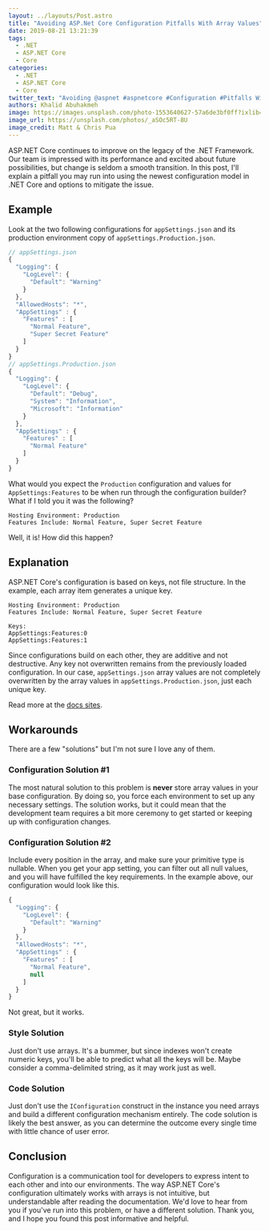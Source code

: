 ```yaml
---
layout: ../layouts/Post.astro
title: "Avoiding ASP.Net Core Configuration Pitfalls With Array Values"
date: 2019-08-21 13:21:39
tags:
  - .NET
  - ASP.NET Core
  - Core
categories:
  - .NET
  - ASP.NET Core
  - Core
twitter_text: "Avoiding @aspnet #aspnetcore #Configuration #Pitfalls With Array Values"
authors: Khalid Abuhakmeh
image: https://images.unsplash.com/photo-1553640627-57a6de3bf0ff?ixlib=rb-1.2.1&auto=format&fit=crop&w=2391&q=80
image_url: https://unsplash.com/photos/_aSOc5RT-8U
image_credit: Matt & Chris Pua
---
```


ASP.NET Core continues to improve on the legacy of the .NET Framework. Our team is impressed with its performance and excited about future possibilities, but change is seldom a smooth transition. In this post, I'll explain a pitfall you may run into using the newest configuration model in .NET Core and options to mitigate the issue.

## Example

Look at the two following configurations for `appSettings.json` and its production environment copy of `appSettings.Production.json`.

```javascript
// appSettings.json
{
  "Logging": {
    "LogLevel": {
      "Default": "Warning"
    }
  },
  "AllowedHosts": "*",
  "AppSettings" : {
    "Features" : [
      "Normal Feature",
      "Super Secret Feature"
    ]
  }
}
// appSettings.Production.json
{
  "Logging": {
    "LogLevel": {
      "Default": "Debug",
      "System": "Information",
      "Microsoft": "Information"
    }
  },
  "AppSettings" : {
    "Features" : [
      "Normal Feature"
    ]
  }
}
```

What would you expect the `Production` configuration and values for `AppSettings:Features` to be when run through the configuration builder? What if I told you it was the following?

```
Hosting Environment: Production
Features Include: Normal Feature, Super Secret Feature
```

Well, it is! How did this happen?

## Explanation

ASP.NET Core's configuration is based on keys, not file structure. In the example, each array item generates a unique key.

```
Hosting Environment: Production
Features Include: Normal Feature, Super Secret Feature

Keys:
AppSettings:Features:0
AppSettings:Features:1
```

Since configurations build on each other, they are additive and not destructive. Any key not overwritten remains from the previously loaded configuration. In our case, `appSettings.json` array values are not completely overwritten by the array values in `appSettings.Production.json`, just each unique key.

Read more at the [docs sites](https://docs.microsoft.com/en-us/aspnet/core/fundamentals/configuration/?view=aspnetcore-2.2).

## Workarounds

There are a few "solutions" but I'm not sure I love any of them.

### Configuration Solution #1

The most natural solution to this problem is **never** store array values in your base configuration. By doing so, you force each environment to set up any necessary settings. The solution works, but it could mean that the development team requires a bit more ceremony to get started or keeping up with configuration changes.

### Configuration Solution #2

Include every position in the array, and make sure your primitive type is nullable. When you get your app setting, you can filter out all null values, and you will have fulfilled the key requirements. In the example above, our configuration would look like this.

```javascript
{
  "Logging": {
    "LogLevel": {
      "Default": "Warning"
    }
  },
  "AllowedHosts": "*",
  "AppSettings" : {
    "Features" : [
      "Normal Feature",
      null
    ]
  }
}
```

Not great, but it works.

### Style Solution

Just don't use arrays. It's a bummer, but since indexes won't create numeric keys, you'll be able to predict what all the keys will be. Maybe consider a comma-delimited string, as it may work just as well.

### Code Solution

Just don't use the `IConfiguration` construct in the instance you need arrays and build a different configuration mechanism entirely. The code solution is likely the best answer, as you can determine the outcome every single time with little chance of user error.

## Conclusion

Configuration is a communication tool for developers to express intent to each other and into our environments. The way ASP.NET Core's configuration ultimately works with arrays is not intuitive, but understandable after reading the documentation. We'd love to hear from you if you've run into this problem, or have a different solution. Thank you, and I hope you found this post informative and helpful.
